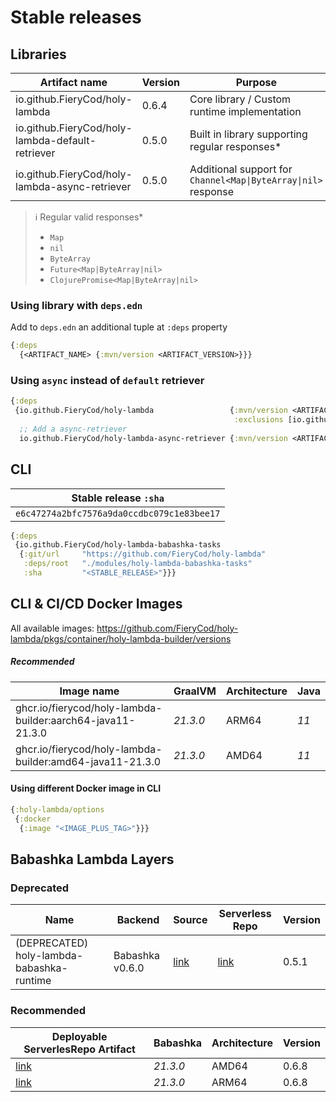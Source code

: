 # Stable releases
## Libraries
| Artifact name                                    | Version | Purpose                                                        |
|--------------------------------------------------|---------|----------------------------------------------------------------|
| io.github.FieryCod/holy-lambda                   | 0.6.4   | Core library / Custom runtime implementation                   |
| io.github.FieryCod/holy-lambda-default-retriever | 0.5.0   | Built in library supporting regular responses*                 |
| io.github.FieryCod/holy-lambda-async-retriever   | 0.5.0   | Additional support for `Channel<Map\|ByteArray\|nil>` response |

> :information_source: Regular valid responses*
> - `Map`
> - `nil`
> - `ByteArray`
> - `Future<Map|ByteArray|nil>`
> - `ClojurePromise<Map|ByteArray|nil>`

### Using library with `deps.edn`
Add to `deps.edn` an additional tuple at `:deps` property
 ```clojure deps.edn
 {:deps 
   {<ARTIFACT_NAME> {:mvn/version <ARTIFACT_VERSION>}}}
 ```
### Using `async` instead of `default` retriever
 ```clojure deps.edn
 {:deps 
  {io.github.FieryCod/holy-lambda                 {:mvn/version <ARTIFACT_VERSION>
                                                   :exclusions [io.github.FieryCod/holy-lambda-default-retriever]}
   ;; Add a async-retriever
   io.github.FieryCod/holy-lambda-async-retriever {:mvn/version <ARTIFACT_VERSION>}}}
 ```
 
## CLI
  | Stable release `:sha`                      |
  |--------------------------------------------|
  | `e6c47274a2bfc7576a9da0ccdbc079c1e83bee17` |

  ```clojure bb.edn
  {:deps 
   {io.github.FieryCod/holy-lambda-babashka-tasks
    {:git/url     "https://github.com/FieryCod/holy-lambda"
     :deps/root   "./modules/holy-lambda-babashka-tasks"
     :sha         "<STABLE_RELEASE>"}}}
  ```
## CLI & CI/CD Docker Images
All available images: https://github.com/FieryCod/holy-lambda/pkgs/container/holy-lambda-builder/versions

##### Recommended
  | Image name                                                 | GraalVM  | Architecture | Java |
  |------------------------------------------------------------|----------|--------------|------|
  | ghcr.io/fierycod/holy-lambda-builder:aarch64-java11-21.3.0 | *21.3.0* | ARM64        | *11* |
  | ghcr.io/fierycod/holy-lambda-builder:amd64-java11-21.3.0   | *21.3.0* | AMD64        | *11* |

#### Using different Docker image in CLI
  ```clojure bb.edn
  {:holy-lambda/options 
   {:docker 
    {:image "<IMAGE_PLUS_TAG>"}}}
  ```
  
## Babashka Lambda Layers
### Deprecated
  | Name                         | Backend         | Source                                                                                         | Serverless Repo                                                                                                   | Version |
  |------------------------------|-----------------|------------------------------------------------------------------------------------------------|-------------------------------------------------------------------------------------------------------------------|---------|
  | (DEPRECATED) holy-lambda-babashka-runtime | Babashka v0.6.0 | [link](https://github.com/FieryCod/holy-lambda/tree/master/modules/holy-lambda-babashka-layer) | [link](https://serverlessrepo.aws.amazon.com/applications/eu-central-1/443526418261/holy-lambda-babashka-runtime) | 0.5.1   |

### Recommended
  | Deployable ServerlesRepo Artifact                                                                                       | Babashka | Architecture | Version |
  |-------------------------------------------------------------------------------------------------------------------------|----------|--------------|---------|
  | [link](https://serverlessrepo.aws.amazon.com/applications/eu-central-1/443526418261/holy-lambda-babashka-runtime-amd64) | *21.3.0* | AMD64        | 0.6.8   |
  | [link](https://serverlessrepo.aws.amazon.com/applications/eu-central-1/443526418261/holy-lambda-babashka-runtime-arm64) | *21.3.0* | ARM64        | 0.6.8   |
